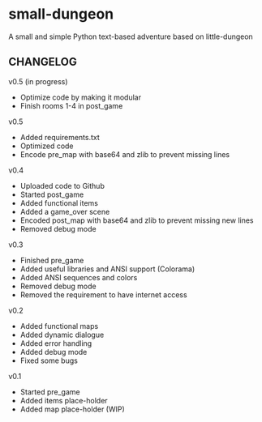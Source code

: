 # small-dungeon
A small and simple Python text-based adventure based on little-dungeon

CHANGELOG 
-----------------------------
v0.5 (in progress)
- Optimize code by making it modular
- Finish rooms 1-4 in post_game

v0.5
- Added requirements.txt
- Optimized code
- Encode pre_map with base64 and zlib to prevent missing lines

v0.4
- Uploaded code to Github
- Started post_game
- Added functional items
- Added a game_over scene
- Encoded post_map with base64 and zlib to prevent missing new lines
- Removed debug mode 

v0.3
- Finished pre_game
- Added useful libraries and ANSI support (Colorama)
- Added ANSI sequences and colors
- Removed debug mode
- Removed the requirement to have internet access

v0.2
- Added functional maps
- Added dynamic dialogue
- Added error handling
- Added debug mode
- Fixed some bugs

v0.1
- Started pre_game
- Added items place-holder
- Added map place-holder (WIP)